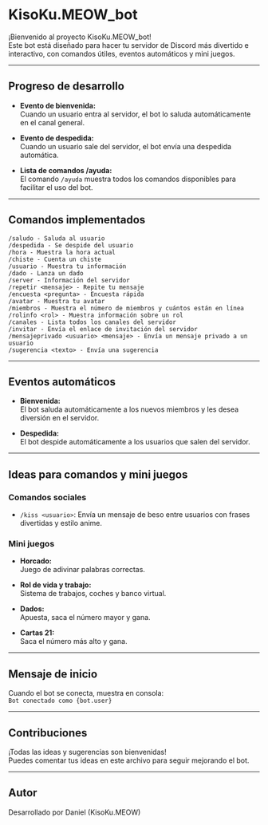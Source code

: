 # KisoKu.MEOW_bot

¡Bienvenido al proyecto KisoKu.MEOW_bot!  
Este bot está diseñado para hacer tu servidor de Discord más divertido e interactivo, con comandos útiles, eventos automáticos y mini juegos.

---

## Progreso de desarrollo

- **Evento de bienvenida:**  
  Cuando un usuario entra al servidor, el bot lo saluda automáticamente en el canal general.

- **Evento de despedida:**  
  Cuando un usuario sale del servidor, el bot envía una despedida automática.

- **Lista de comandos /ayuda:**  
  El comando `/ayuda` muestra todos los comandos disponibles para facilitar el uso del bot.

---

## Comandos implementados

```
/saludo - Saluda al usuario
/despedida - Se despide del usuario
/hora - Muestra la hora actual
/chiste - Cuenta un chiste
/usuario - Muestra tu información
/dado - Lanza un dado
/server - Información del servidor       
/repetir <mensaje> - Repite tu mensaje
/encuesta <pregunta> - Encuesta rápida
/avatar - Muestra tu avatar
/miembros - Muestra el número de miembros y cuántos están en línea
/rolinfo <rol> - Muestra información sobre un rol
/canales - Lista todos los canales del servidor
/invitar - Envía el enlace de invitación del servidor
/mensajeprivado <usuario> <mensaje> - Envía un mensaje privado a un usuario
/sugerencia <texto> - Envía una sugerencia
```

---

## Eventos automáticos

- **Bienvenida:**  
  El bot saluda automáticamente a los nuevos miembros y les desea diversión en el servidor.

- **Despedida:**  
  El bot despide automáticamente a los usuarios que salen del servidor.

---

## Ideas para comandos y mini juegos

### Comandos sociales
- `/kiss <usuario>`: Envía un mensaje de beso entre usuarios con frases divertidas y estilo anime.

### Mini juegos
- **Horcado:**  
  Juego de adivinar palabras correctas.

- **Rol de vida y trabajo:**  
  Sistema de trabajos, coches y banco virtual.

- **Dados:**  
  Apuesta, saca el número mayor y gana.

- **Cartas 21:**  
  Saca el número más alto y gana.

---

## Mensaje de inicio

Cuando el bot se conecta, muestra en consola:  
`Bot conectado como {bot.user}`

---

## Contribuciones

¡Todas las ideas y sugerencias son bienvenidas!  
Puedes comentar tus ideas en este archivo para seguir mejorando el bot.

---

## Autor

Desarrollado por Daniel (KisoKu.MEOW)
